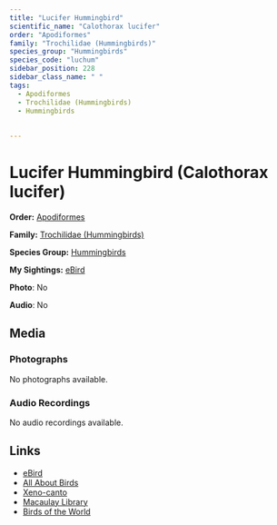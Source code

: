 ```yaml
---
title: "Lucifer Hummingbird"
scientific_name: "Calothorax lucifer"
order: "Apodiformes"
family: "Trochilidae (Hummingbirds)"
species_group: "Hummingbirds"
species_code: "luchum"
sidebar_position: 228
sidebar_class_name: " "
tags: 
  - Apodiformes
  - Trochilidae (Hummingbirds)
  - Hummingbirds
  
  
---
```


# Lucifer Hummingbird (Calothorax lucifer)

**Order:** [Apodiformes](/tags/apodiformes)

**Family:** [Trochilidae (Hummingbirds)](/tags/trochilidae-hummingbirds)

**Species Group:** [Hummingbirds](/tags/hummingbirds)

**My Sightings:** [eBird](https://ebird.org/lifelist?r=world&time=life&spp=luchum)

**Photo**: No 

**Audio**: No

## Media
### Photographs
No photographs available.

### Audio Recordings
No audio recordings available.

## Links
* [eBird](https://ebird.org/species/luchum) 
* [All About Birds](https://www.allaboutbirds.org/guide/luchum) 
* [Xeno-canto](https://www.xeno-canto.org/species/calothorax-lucifer) 
* [Macaulay Library](https://search.macaulaylibrary.org/catalog?taxonCode=luchum&sort=rating_rank_desc)
* [Birds of the World](https://birdsoftheworld.org/bow/species/luchum)
